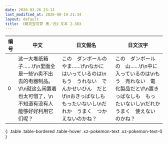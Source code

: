```yaml
---
date: 2020-03-26 23:13
last_modified_at: 2020-08-19 21:34
layout: default
title: 《精灵宝可梦 黑／白》文本 2-383
---
```

| 编号 | 中文 | 日文假名 | 日文汉字 |
| ---- | ---- | ---- | --- |
| 0 | 这一大堆纸箱子……\f\n里面全是一些\n卖不出去的电器制品。\f\n就这么闲置着也太可惜了，\n不知道有没有人能够好好利用它们呢？ | この　ダンボールの　やま……\f\nなかに　はいっているのは\nもう　うれない　でんかせいひん　だと\f\nおきっぱなしも　もったいないし\nだれか　うまく　つかえないのかね？ | この　ダンボールの　山……\f\n中に　入っているのは\nもう　売れない　電化製品だと\f\n置きっぱなしも　もったいないし\nだれか　うまく　使えないのかね？ |
{: .table .table-bordered .table-hover .xz-pokemon-text .xz-pokemon-text-0 }
